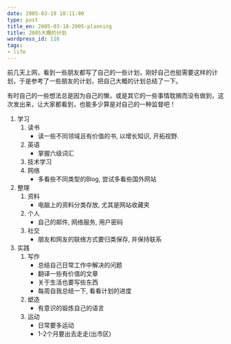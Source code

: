 ```yaml
---
date: 2005-03-18 18:11:00
type: post
title_en: 2005-03-18-2005-planning
title: 2005大概的计划
wordpress_id: 110
tags:
- life
---
```


前几天上网，看到一些朋友都写了自己的一些计划，刚好自己也挺需要这样的计
划，于是参考了一些朋友的计划，把自己大概的计划总结了一下。

有时自己的一些想法总是因为自己的懒，或是其它的一些事情耽搁而没有做到，这次发出来，让大家都看到，也能多少算是对自己的一种监督吧！

1. 学习
	1. 读书
		* 读一些不同领域且有价值的书, 以增长知识, 开拓视野.
	2. 英语
		* 掌握六级词汇
	3. 技术学习
	4. 网络
		* 多看些不同类型的Blog, 尝试多看些国外网站
2. 整理
	1. 资料
		* 电脑上的资料分类存放, 尤其是网站收藏夹
	2. 个人
		* 自己的邮件, 网络服务, 用户密码
	3. 社交
		* 朋友和网友的联络方式要归类保存, 并保持联系
3. 实践
	1. 写作
		* 总结自己日常工作中解决的问题
		* 翻译一些有价值的文章
		* 关于生活也要写些东西
		* 每周自我总结一下, 看看计划的进度
	2. 塑造
		* 有意识的锻炼自己的语言
	3. 运动
		* 日常要多运动
		* 1-2个月要出去走走(出市区)

